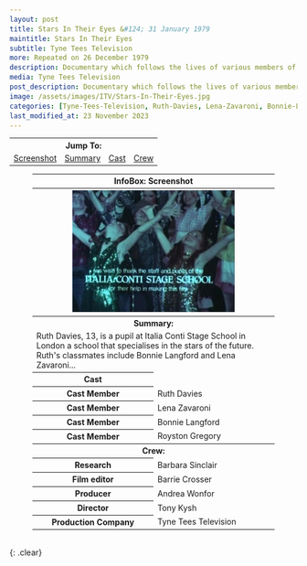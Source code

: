 ```yaml
---
layout: post
title: Stars In Their Eyes &#124; 31 January 1979
maintitle: Stars In Their Eyes
subtitle: Tyne Tees Television
more: Repeated on 26 December 1979
description: Documentary which follows the lives of various members of the Italia Conti stage school, including Lena Zavaroni and Bonnie Langford.
media: Tyne Tees Television
post_description: Documentary which follows the lives of various members of the Italia Conti stage school, including Lena Zavaroni and Bonnie Langford.
image: /assets/images/ITV/Stars-In-Their-Eyes.jpg
categories: [Tyne-Tees-Television, Ruth-Davies, Lena-Zavaroni, Bonnie-Langford, OnThisDay31January, Repeat26December]
last_modified_at: 23 November 2023
---
```


<table>
<tr align="center">
<th colspan="5">Jump To:</th>
</tr>

<tr align="center">
<td style="25%"><a href="#infobox1">Screenshot</a></td>
<td style="25%"><a href="#infobox2">Summary</a></td>
<td style="25%"><a href="#infobox3">Cast</a></td>
<td style="25%"><a href="#infobox4">Crew</a></td>
</tr>
</table>

<figure class="fig3">
<table>
<tr id="infobox1"><th colspan="2">InfoBox: Screenshot</th></tr>
<tr><th colspan="2"><img src="/assets/images/ITV/Stars-In-Their-Eyes.jpg" class="full-width" /></th></tr>
<tr id="infobox2" class="split"><th colspan="2">Summary:</th></tr>
<tr><td colspan="2">Ruth Davies, 13, is a pupil at Italia Conti Stage School in London a school that specialises in the stars of the future. Ruth's classmates include Bonnie Langford and Lena Zavaroni...</td></tr>
<tr id="infobox3" class="split"><th>Cast</th></tr>
<tr><th style="width:50%;">Cast Member</th><td>Ruth Davies</td></tr>
<tr><th>Cast Member</th><td>Lena Zavaroni</td></tr>
<tr><th>Cast Member</th><td>Bonnie Langford</td></tr>
<tr><th>Cast Member</th><td>Royston Gregory</td></tr>
<tr  class="split" id="infobox4"><th colspan="2">Crew:</th></tr>
<tr><th style="width:50%;">Research</th><td style="width:50%;">Barbara Sinclair</td></tr>
<tr><th>Film editor</th><td>Barrie Crosser</td></tr>
<tr><th>Producer</th><td>Andrea Wonfor</td></tr>
<tr><th>Director</th><td>Tony Kysh</td></tr>
<tr><th>Production Company</th><td>Tyne Tees Television</td></tr>

</table>
</figure>

<br />{: .clear}

<style>
#infobox2, #infobox3, #infobox4 {scroll-margin-top: -3px;}
</style>

